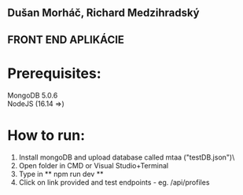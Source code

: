 ## Dušan Morháč, Richard Medzihradský

## FRONT END APLIKÁCIE

# Prerequisites:
MongoDB 5.0.6\
NodeJS (16.14 =>)

# How to run:
1. Install mongoDB and upload database called mtaa ("testDB.json")\
2. Open folder in CMD or Visual Studio+Terminal
3. Type in ** npm run dev **
4. Click on link provided and test endpoints - eg. /api/profiles 
